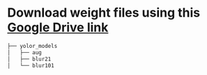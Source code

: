 # Download weight files using this [Google Drive link](https://drive.google.com/file/d/14mTBM5oQsalyUQRwluSlE3VLPD4KiMPU/view?usp=share_link)

```bash
├── yolor_models
│   ├── aug
│   ├── blur21
│   └── blur101

``` 
